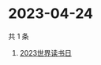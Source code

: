 # 2023-04-24

共 1 条

<!-- BEGIN ZHIHUSEARCH -->
<!-- 最后更新时间 Mon Apr 24 2023 04:11:51 GMT+0800 (China Standard Time) -->
1. [2023世界读书日](https://www.zhihu.com/search?q=2023世界读书日)
<!-- END ZHIHUSEARCH -->
